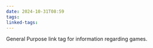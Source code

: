 ```yaml
---
date: 2024-10-31T08:59
tags: 
linked-tags:
---
```

General Purpose link tag for information regarding games.